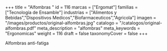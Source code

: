 +++
title = "Alfombras "
id = 116
marcas = ["Ergomat"]
familias = ["Tecnología de Ensamble"]
industrias = ["Alimentos y Bebidas","Dispositivos Medicos","Biofarmaceuticos","Agricola"]
imagen = "/images/productos/original-alfombras.jpg"
catalogo = "/catalogos/original-alfombras.pdf"
meta_description = "alfombras"
meta_keywords = "Ergonomicas"
weight = 116
draft = false
taxonomyCover = false
+++
<p>Alfombras anti-fatiga </p>